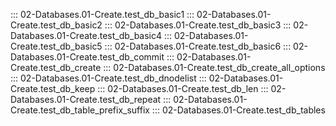 ::: 02-Databases.01-Create.test_db_basic1
::: 02-Databases.01-Create.test_db_basic2
::: 02-Databases.01-Create.test_db_basic3
::: 02-Databases.01-Create.test_db_basic4
::: 02-Databases.01-Create.test_db_basic5
::: 02-Databases.01-Create.test_db_basic6
::: 02-Databases.01-Create.test_db_commit
::: 02-Databases.01-Create.test_db_create
::: 02-Databases.01-Create.test_db_create_all_options
::: 02-Databases.01-Create.test_db_dnodelist
::: 02-Databases.01-Create.test_db_keep
::: 02-Databases.01-Create.test_db_len
::: 02-Databases.01-Create.test_db_repeat
::: 02-Databases.01-Create.test_db_table_prefix_suffix
::: 02-Databases.01-Create.test_db_tables
